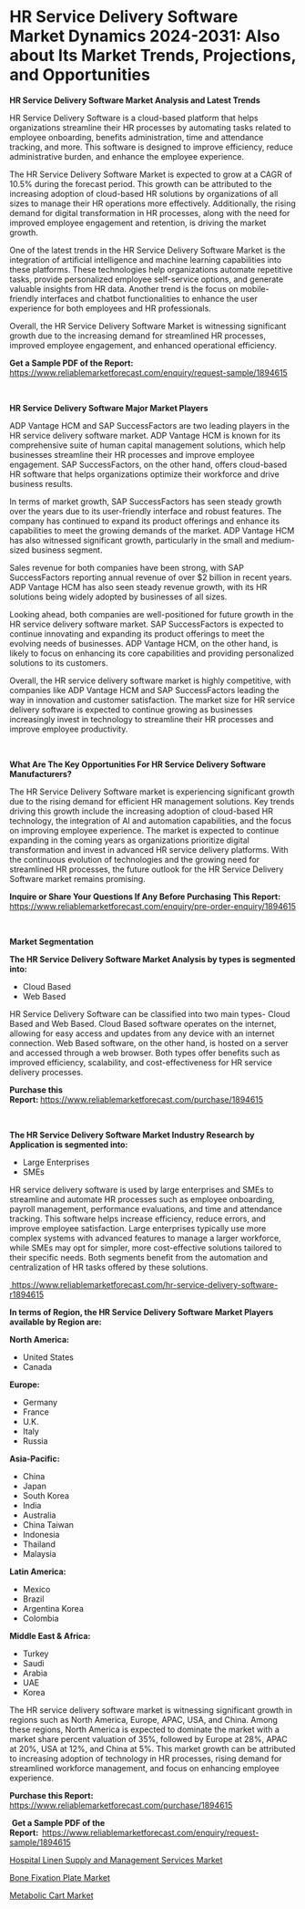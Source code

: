 <p><h1>HR Service Delivery Software Market Dynamics 2024-2031: Also about Its Market Trends, Projections, and Opportunities</h1></p><p><strong>HR Service Delivery Software Market Analysis and Latest Trends</strong></p>
<p><p>HR Service Delivery Software is a cloud-based platform that helps organizations streamline their HR processes by automating tasks related to employee onboarding, benefits administration, time and attendance tracking, and more. This software is designed to improve efficiency, reduce administrative burden, and enhance the employee experience.</p><p>The HR Service Delivery Software Market is expected to grow at a CAGR of 10.5% during the forecast period. This growth can be attributed to the increasing adoption of cloud-based HR solutions by organizations of all sizes to manage their HR operations more effectively. Additionally, the rising demand for digital transformation in HR processes, along with the need for improved employee engagement and retention, is driving the market growth.</p><p>One of the latest trends in the HR Service Delivery Software Market is the integration of artificial intelligence and machine learning capabilities into these platforms. These technologies help organizations automate repetitive tasks, provide personalized employee self-service options, and generate valuable insights from HR data. Another trend is the focus on mobile-friendly interfaces and chatbot functionalities to enhance the user experience for both employees and HR professionals.</p><p>Overall, the HR Service Delivery Software Market is witnessing significant growth due to the increasing demand for streamlined HR processes, improved employee engagement, and enhanced operational efficiency.</p></p>
<p><strong>Get a Sample PDF of the Report:&nbsp;</strong> <a href="https://www.reliablemarketforecast.com/enquiry/request-sample/1894615">https://www.reliablemarketforecast.com/enquiry/request-sample/1894615</a></p>
<p>&nbsp;</p>
<p><strong>HR Service Delivery Software Major Market Players</strong></p>
<p><p>ADP Vantage HCM and SAP SuccessFactors are two leading players in the HR service delivery software market. ADP Vantage HCM is known for its comprehensive suite of human capital management solutions, which help businesses streamline their HR processes and improve employee engagement. SAP SuccessFactors, on the other hand, offers cloud-based HR software that helps organizations optimize their workforce and drive business results.</p><p>In terms of market growth, SAP SuccessFactors has seen steady growth over the years due to its user-friendly interface and robust features. The company has continued to expand its product offerings and enhance its capabilities to meet the growing demands of the market. ADP Vantage HCM has also witnessed significant growth, particularly in the small and medium-sized business segment.</p><p>Sales revenue for both companies have been strong, with SAP SuccessFactors reporting annual revenue of over $2 billion in recent years. ADP Vantage HCM has also seen steady revenue growth, with its HR solutions being widely adopted by businesses of all sizes.</p><p>Looking ahead, both companies are well-positioned for future growth in the HR service delivery software market. SAP SuccessFactors is expected to continue innovating and expanding its product offerings to meet the evolving needs of businesses. ADP Vantage HCM, on the other hand, is likely to focus on enhancing its core capabilities and providing personalized solutions to its customers.</p><p>Overall, the HR service delivery software market is highly competitive, with companies like ADP Vantage HCM and SAP SuccessFactors leading the way in innovation and customer satisfaction. The market size for HR service delivery software is expected to continue growing as businesses increasingly invest in technology to streamline their HR processes and improve employee productivity.</p></p>
<p>&nbsp;</p>
<p><strong>What Are The Key Opportunities For HR Service Delivery Software Manufacturers?</strong></p>
<p><p>The HR Service Delivery Software market is experiencing significant growth due to the rising demand for efficient HR management solutions. Key trends driving this growth include the increasing adoption of cloud-based HR technology, the integration of AI and automation capabilities, and the focus on improving employee experience. The market is expected to continue expanding in the coming years as organizations prioritize digital transformation and invest in advanced HR service delivery platforms. With the continuous evolution of technologies and the growing need for streamlined HR processes, the future outlook for the HR Service Delivery Software market remains promising.</p></p>
<p><strong>Inquire or Share Your Questions If Any Before Purchasing This Report:</strong> <a href="https://www.reliablemarketforecast.com/enquiry/pre-order-enquiry/1894615">https://www.reliablemarketforecast.com/enquiry/pre-order-enquiry/1894615</a></p>
<p>&nbsp;</p>
<p><strong>Market Segmentation</strong></p>
<p><strong>The HR Service Delivery Software Market Analysis by types is segmented into:</strong></p>
<p><ul><li>Cloud Based</li><li>Web Based</li></ul></p>
<p><p>HR Service Delivery Software can be classified into two main types- Cloud Based and Web Based. Cloud Based software operates on the internet, allowing for easy access and updates from any device with an internet connection. Web Based software, on the other hand, is hosted on a server and accessed through a web browser. Both types offer benefits such as improved efficiency, scalability, and cost-effectiveness for HR service delivery processes.</p></p>
<p><strong>Purchase this Report:&nbsp;</strong><a href="https://www.reliablemarketforecast.com/purchase/1894615">https://www.reliablemarketforecast.com/purchase/1894615</a></p>
<p>&nbsp;</p>
<p><strong>The HR Service Delivery Software Market Industry Research by Application is segmented into:</strong></p>
<p><ul><li>Large Enterprises</li><li>SMEs</li></ul></p>
<p><p>HR service delivery software is used by large enterprises and SMEs to streamline and automate HR processes such as employee onboarding, payroll management, performance evaluations, and time and attendance tracking. This software helps increase efficiency, reduce errors, and improve employee satisfaction. Large enterprises typically use more complex systems with advanced features to manage a larger workforce, while SMEs may opt for simpler, more cost-effective solutions tailored to their specific needs. Both segments benefit from the automation and centralization of HR tasks offered by these solutions.</p></p>
<p><a href="https://www.reliablemarketforecast.com/hr-service-delivery-software-r1894615">&nbsp;https://www.reliablemarketforecast.com/hr-service-delivery-software-r1894615</a></p>
<p><strong>In terms of Region, the HR Service Delivery Software Market Players available by Region are:</strong></p>
<p>
    <p> <strong> North America: </strong>
        <ul>
            <li>United States</li>
            <li>Canada</li>
        </ul>
        </p> 
    <p> <strong> Europe: </strong>
        <ul>
            <li>Germany</li>
            <li>France</li>
            <li>U.K.</li>
            <li>Italy</li>
            <li>Russia</li>
        </ul>
        </p> 
    <p> <strong> Asia-Pacific: </strong>
        <ul>
            <li>China</li>
            <li>Japan</li>
            <li>South Korea</li>
            <li>India</li>
            <li>Australia</li>
            <li>China Taiwan</li>
            <li>Indonesia</li>
            <li>Thailand</li>
            <li>Malaysia</li>
        </ul>
        </p> 
    <p> <strong> Latin America: </strong>
        <ul>
            <li>Mexico</li>
            <li>Brazil</li>
            <li>Argentina Korea</li>
            <li>Colombia</li>
        </ul>
        </p> 
    <p> <strong> Middle East & Africa: </strong>
        <ul>
            <li>Turkey</li>
            <li>Saudi</li>
            <li>Arabia</li>
            <li>UAE</li>
            <li>Korea</li>
        </ul>
    </p>
    </p>
<p><p>The HR service delivery software market is witnessing significant growth in regions such as North America, Europe, APAC, USA, and China. Among these regions, North America is expected to dominate the market with a market share percent valuation of 35%, followed by Europe at 28%, APAC at 20%, USA at 12%, and China at 5%. This market growth can be attributed to increasing adoption of technology in HR processes, rising demand for streamlined workforce management, and focus on enhancing employee experience.</p></p>
<p><strong>Purchase this Report: </strong><a href="https://www.reliablemarketforecast.com/purchase/1894615">https://www.reliablemarketforecast.com/purchase/1894615</a></p>
<p>&nbsp;<strong>Get a Sample PDF of the Report:&nbsp;&nbsp;</strong><a href="https://www.reliablemarketforecast.com/enquiry/request-sample/1894615">https://www.reliablemarketforecast.com/enquiry/request-sample/1894615</a></p>
<p><strong></strong></p>
<p><p><a href="https://www.linkedin.com/pulse/global-hospital-linen-supply-management-services-market-analysis-krprc">Hospital Linen Supply and Management Services Market</a></p><p><a href="https://www.linkedin.com/pulse/bone-fixation-plate-market-size-growing-cagr-131-report-covers-wakif">Bone Fixation Plate Market</a></p><p><a href="https://www.linkedin.com/pulse/metabolic-cart-market-size-share-analysis-growth-trends-forecast-hpfuc">Metabolic Cart Market</a></p></p>